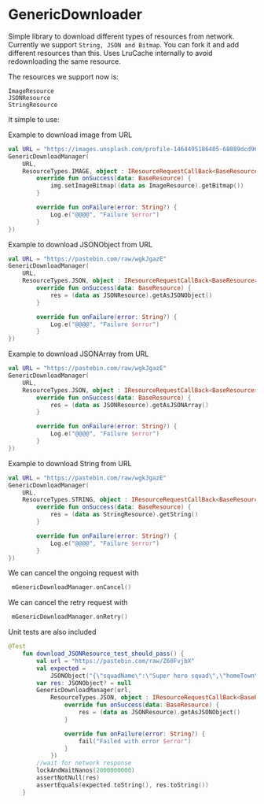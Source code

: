 # GenericDownloader

Simple library to download different types of resources from network. Currently we support ```String, JSON and Bitmap```.
You can fork it and add different resources than this. Uses LruCache internally to avoid redownloading the same resource.

The resources we support now is:
```
ImageResource
JSONResource
StringResource
```

It simple to use:

Example to download image from URL

```kotlin
val URL = "https://images.unsplash.com/profile-1464495186405-68089dcd96c3?ixlib=rb-0.3.5\u0026q=80\u0026fm=jpg\u0026crop=faces\u0026fit=crop\u0026h=32\u0026w=32\u0026s=63f1d805cffccb834cf839c719d91702"
GenericDownloadManager(
    URL,
    ResourceTypes.IMAGE, object : IResourceRequestCallBack<BaseResource> {
        override fun onSuccess(data: BaseResource) {
            img.setImageBitmap((data as ImageResource).getBitmap())
        }

        override fun onFailure(error: String?) {
            Log.e("@@@@", "Failure $error")
        }
})
```

Example to download JSONObject from URL

```kotlin
val URL = "https://pastebin.com/raw/wgkJgazE"
GenericDownloadManager(
    URL,
    ResourceTypes.JSON, object : IResourceRequestCallBack<BaseResource> {
        override fun onSuccess(data: BaseResource) {
            res = (data as JSONResource).getAsJSONObject()
        }

        override fun onFailure(error: String?) {
            Log.e("@@@@", "Failure $error")
        }
})
```


Example to download JSONArray from URL

```kotlin
val URL = "https://pastebin.com/raw/wgkJgazE"
GenericDownloadManager(
    URL,
    ResourceTypes.JSON, object : IResourceRequestCallBack<BaseResource> {
        override fun onSuccess(data: BaseResource) {
            res = (data as JSONResource).getAsJSONArray()
        }

        override fun onFailure(error: String?) {
            Log.e("@@@@", "Failure $error")
        }
})
```

Example to download String from URL

```kotlin
val URL = "https://pastebin.com/raw/wgkJgazE"
GenericDownloadManager(
    URL,
    ResourceTypes.STRING, object : IResourceRequestCallBack<BaseResource> {
        override fun onSuccess(data: BaseResource) {
            res = (data as StringResource).getString()
        }

        override fun onFailure(error: String?) {
            Log.e("@@@@", "Failure $error")
        }
})
```

We can cancel the ongoing request with 
```kotlin
 mGenericDownloadManager.onCancel()
```

We can cancel the retry request with 
```kotlin
 mGenericDownloadManager.onRetry()
```

Unit tests are also included
```kotlin
@Test
    fun download_JSONResource_test_should_pass() {
        val url = "https://pastebin.com/raw/Z60FvjbX"
        val expected =
            JSONObject("{\"squadName\":\"Super hero squad\",\"homeTown\":\"Metro City\",\"formed\":2016,\"secretBase\":\"Super tower\",\"active\":true}")
        var res: JSONObject? = null
        GenericDownloadManager(url,
            ResourceTypes.JSON, object : IResourceRequestCallBack<BaseResource> {
                override fun onSuccess(data: BaseResource) {
                    res = (data as JSONResource).getAsJSONObject()
                }

                override fun onFailure(error: String?) {
                    fail("Failed with error $error")
                }
            })
        //wait for network response
        lockAndWaitNanos(2000000000)
        assertNotNull(res)
        assertEquals(expected.toString(), res.toString())
    }
```
